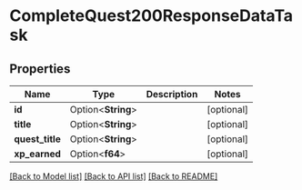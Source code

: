 # CompleteQuest200ResponseDataTask

## Properties

Name | Type | Description | Notes
------------ | ------------- | ------------- | -------------
**id** | Option<**String**> |  | [optional]
**title** | Option<**String**> |  | [optional]
**quest_title** | Option<**String**> |  | [optional]
**xp_earned** | Option<**f64**> |  | [optional]

[[Back to Model list]](../README.md#documentation-for-models) [[Back to API list]](../README.md#documentation-for-api-endpoints) [[Back to README]](../README.md)


